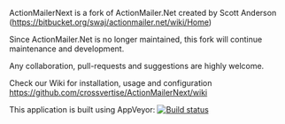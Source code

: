 ActionMailerNext is a fork of ActionMailer.Net created by Scott Anderson (https://bitbucket.org/swaj/actionmailer.net/wiki/Home)

Since ActionMailer.Net is no longer maintained, this fork will continue maintenance and development.

Any collaboration, pull-requests and suggestions are highly welcome.

Check our Wiki for installation, usage and configuration
https://github.com/crossvertise/ActionMailerNext/wiki

This application is built using AppVeyor:
[![Build status](https://ci.appveyor.com/api/projects/status/6w54rmi2n2yduhb9)](https://ci.appveyor.com/project/Crossvertise/actionmailernext)
